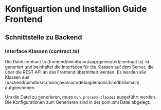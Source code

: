 # Konfiguartion und Installion Guide Frontend

## Schnittstelle zu Backend

### Interface Klassen (contract.ts)

Die Datei contract.ts (frontend/bimdb/src/app/generated/contract.ts) ist generiert und beinhaltet die Interfaces für die Klassen auf dem Server, die über die REST API an das Frontend übermittelt werden. Es werden alle Klassen aus (backend/bimdb/src/main/java/com/debugdemons/bimdb/domain) aufgenommen.

Um die Datei zu generieren, muss `mvn process-classes` ausgeführt werden. Die Konfigurationen zum Generieren sind in der pom.xml Datei abgelegt.
